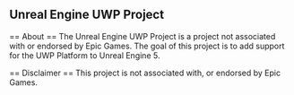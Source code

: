## Unreal Engine UWP Project

== About ==
The Unreal Engine UWP Project is a project not associated with or endorsed by Epic Games. The goal of this project is to add support for the UWP Platform to Unreal Engine 5.

== Disclaimer ==
This project is not associated with, or endorsed by Epic Games.
